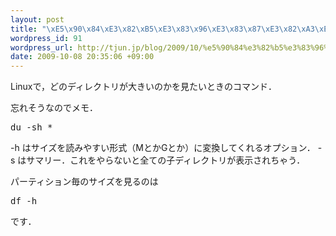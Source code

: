 ```yaml
--- 
layout: post
title: "\xE5\x90\x84\xE3\x82\xB5\xE3\x83\x96\xE3\x83\x87\xE3\x82\xA3\xE3\x83\xAC\xE3\x82\xAF\xE3\x83\x88\xE3\x83\xAA\xE3\x81\xAE\xE3\x82\xB5\xE3\x82\xA4\xE3\x82\xBA\xE3\x82\x92\xE8\xA6\x8B\xE3\x82\x8B"
wordpress_id: 91
wordpress_url: http://tjun.jp/blog/2009/10/%e5%90%84%e3%82%b5%e3%83%96%e3%83%87%e3%82%a3%e3%83%ac%e3%82%af%e3%83%88%e3%83%aa%e3%81%ae%e3%82%b5%e3%82%a4%e3%82%ba%e3%82%92%e8%a6%8b%e3%82%8b/
date: 2009-10-08 20:35:06 +09:00
---
```

Linuxで，どのディレクトリが大きいのかを見たいときのコマンド．

<p>忘れそうなのでメモ．</p>

<pre>
du -sh *
</pre>


-h はサイズを読みやすい形式（MとかGとか）に変換してくれるオプション．
-s はサマリー．これをやらないと全ての子ディレクトリが表示されちゃう．
<br />


パーティション毎のサイズを見るのは
<pre>
df -h
</pre>
です．

